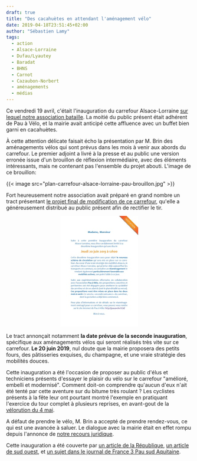 ```yaml
---
draft: true
title: "Des cacahuètes en attendant l'aménagement vélo"
date: 2019-04-18T23:51:45+02:00
author: "Sébastien Lamy"
tags:
  - action
  - Alsace-Lorraine
  - Dufau/Lyautey
  - Baradat
  - BHNS
  - Carnot
  - Cazaubon-Norbert
  - aménagements
  - médias
---
```


Ce vendredi 19 avril, c'était l'inauguration du carrefour Alsace-Lorraine [sur
lequel notre association bataille]. La moitié du public présent était adhérent
de Pau à Vélo, et la mairie avait anticipé cette affluence avec un buffet bien
garni en cacahuètes.

À cette attention délicate faisait écho la présentation par M. Brin des 
aménagements vélos qui sont prévus dans les mois à venir aux abords du
carrefour. Le premier adjoint a livré à la presse et au public une version erronée
issue d'un brouillon de réflexion intermédiaire, avec des éléments intéressants,
mais ne contenant pas l'ensemble du projet abouti. L'image de ce brouillon:

{{< image src="plan-carrefour-alsace-lorraine-pau-brouillon.jpg" >}}


Fort heureusement notre association avait préparé en grand nombre un tract
présentant [le projet final de modification de ce carrefour][projet final], 
qu'elle a généreusement distribué au public présent afin de rectifier le tir. 

<p style="text-align:center"><a href="invitation.pdf"><img src="invitation.jpg" alt="télécharger l'invitation au format pdf" /></a></p>

Le tract annonçait notamment **la date prévue de la seconde inauguration**, 
spécifique aux aménagements vélos qui seront réalisés très vite sur ce carrefour. 
**Le 20 juin 2019**, nul doute que la mairie proposera des petits fours, des 
pâtisseries exquises, du champagne, et une vraie stratégie des mobilités douces.

Cette inauguration a été l'occasion de proposer au public d'élus et techniciens 
présents d'essayer le plaisir du vélo sur le carrefour "amélioré, embelli et modernisé". 
Comment doit-on comprendre qu'aucun d'eux n'ait été tenté par cette aventure sur 
du bitume très roulant ? Les cyclistes présents à la fête leur ont 
pourtant montré l'exemple en pratiquant l'exercice du tour complet à plusieurs 
reprises, en avant-gout de la [vélorution du 4 mai].

A défaut de prendre le vélo, M. Brin a accepté de prendre rendez-vous, ce qui est
une avancée à saluer. Le dialogue avec la mairie était en effet rompu depuis 
l'annonce de [notre recours juridique].

Cette inauguration a été couverte par [un article de la République], [un article
de sud ouest], et [un sujet dans le journal de France 3 Pau sud Aquitaine].

[sur lequel notre association bataille]: /blog/2019/modifions-le-carrefour-alsace-lorraine/
[projet final]: /blog/2019/reconquerir-alsace-lorraine-a-velo/
[vélorution du 4 mai]: /agenda/2019/velorution-pour-la-planete/
[notre recours juridique]: /blog/2018/bhns-recours-juridique-pour-lhypercentre/
[un article de la République]: https://www.larepubliquedespyrenees.fr/2019/04/18/pau-le-carrefour-alsace-lorraine-va-etre-modifie-pour-les-cyclistes,2542958.php
[un article de sud ouest]: https://www.sudouest.fr/2019/04/17/video-pau-carrefour-alsace-lorraine-le-velo-aura-plus-de-place-5999815-4344.php
[un sujet dans le journal de France 3 Pau sud Aquitaine]: https://tubee.fr/videos/watch/9682ce8f-5bbc-4dee-87f7-7faa2737913e
